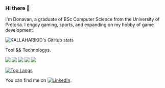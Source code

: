 ### Hi there 👋

I'm Donavan, a graduate of BSc Computer Science from the University of Pretoria.
I engoy gaming, sports, and expanding on my hobby of game development.

![KALLAHARIKID's GitHub stats](https://github-readme-stats.vercel.app/api?username=KALLAHARIKID&show_icons=true&theme=dark)

Tool && Technologys.

![](https://img.shields.io/badge/OS-Windows-informational?style=flat&logo=Windows&logoColor=white&color=2bbc8a)
![](https://img.shields.io/badge/OS-Linux-informational?style=flat&logo=C++&logoColor=white&color=2bbc8a)
![](https://img.shields.io/badge/Code-C++-informational?style=flat&logo=C++&logoColor=white&color=2bbc8a)
![](https://img.shields.io/badge/Code-Java-informational?style=flat&logo=C++&logoColor=white&color=2bbc8a)
![](https://img.shields.io/badge/Code-Pthyon-informational?style=flat&logo=C++&logoColor=white&color=2bbc8a)


[![Top Langs](https://github-readme-stats.vercel.app/api/top-langs/?username=KALLAHARIKID&layout=compact)](https://github.com/anuraghazra/github-readme-stats)

<!-- Actual text -->
You can find me on [![LinkedIn][1.2]][1].

<!-- Icons -->
[1.2]: https://raw.githubusercontent.com/MartinHeinz/MartinHeinz/master/linkedin-3-16.png (LinkedIn icon without padding)

<!-- Links to your social media accounts -->
[1]: https://www.linkedin.com/in/donavan-roux-940b3120b?lipi=urn%3Ali%3Apage%3Ad_flagship3_profile_view_base_contact_details%3BC9KVa6pHSXmYwl%2FXFCViKw%3D%3D
<!--
**KALLAHARIKID/KALLAHARIKID** is a ✨ _special_ ✨ repository because its `README.md` (this file) appears on your GitHub profile.

Here are some ideas to get you started:

- 🔭 I’m currently working on ...
- 🌱 I’m currently learning ...
- 👯 I’m looking to collaborate on ...
- 🤔 I’m looking for help with ...
- 💬 Ask me about ...
- 📫 How to reach me: ...
- 😄 Pronouns: ...
- ⚡ Fun fact: ...
-->
